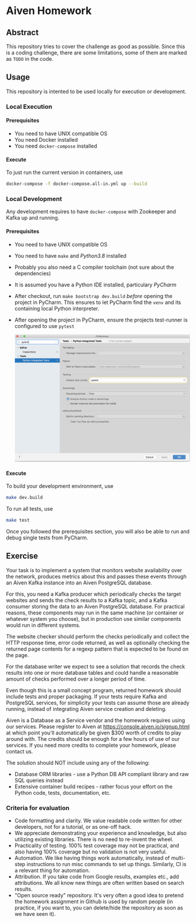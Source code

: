 # Aiven Homework

## Abstract

This repository tries to cover the challenge as good as possible. Since this is a coding challenge, 
there are some limitations, some of them are marked as `TODO` in the code. 

## Usage

This repository is intented to be used locally for execution or development. 

### Local Execution 

#### Prerequisites

- You need to have UNIX compatible OS
- You need Docker installed
- You need `docker-compose` installed
   
#### Execute

To just run the current version in containers, use 

```bash
docker-compose -f docker-compose.all-in.yml up --build 
```


### Local Development

Any development requires to have `docker-compose` with Zookeeper and Kafka up and running.

#### Prerequisites

- You need to have UNIX compatible OS
- You need to have `make` and *Python3.8* installed
- Probably you also need a C compiler toolchain (not sure about the dependencies)
- It is assumed you have a Python IDE installed, particulary *PyCharm*
- After checkout, run `make bootstrap dev.build` *before* opening the project in PyCharm. 
  This ensures to let PyCharm find the `venv` and its containing local Python interpreter.
- After opening the project in PyCharm, ensure the projects test-runner is configured to use 
  `pytest`
  
  ![PyCharm Testrunner Configuration](doc/img/PyCharm_Testrunner.jpg)

#### Execute

To build your development environment, use

```bash
make dev.build
```

To run all tests, use

```bash
make test
```

Once you followed the prerequisites section, you will also be able to run and debug single tests 
from PyCharm. 


## Exercise

Your task is to implement a system that monitors website availability
over the network, produces metrics about this and passes these events
through an Aiven Kafka instance into an Aiven PostgreSQL database.

For this, you need a Kafka producer which periodically checks the target
websites and sends the check results to a Kafka topic, and a Kafka
consumer storing the data to an Aiven PostgreSQL database. For practical
reasons, these components may run in the same machine (or container or
whatever system you choose), but in production use similar components
would run in different systems.

The website checker should perform the checks periodically and collect
the HTTP response time, error code returned, as well as optionally
checking the returned page contents for a regexp pattern that is
expected to be found on the page.

For the database writer we expect to see a solution that records the
check results into one or more database tables and could handle a
reasonable amount of checks performed over a longer period of time.

Even though this is a small concept program, returned homework should
include tests and proper packaging. If your tests require Kafka and
PostgreSQL services, for simplicity your tests can assume those are
already running, instead of integrating Aiven service creation and
deleting.

Aiven is a Database as a Service vendor and the homework requires using
our services. Please register to Aiven at
<https://console.aiven.io/signup.html> at which point you\'ll
automatically be given \$300 worth of credits to play around with. The
credits should be enough for a few hours of use of our services. If you
need more credits to complete your homework, please contact us.

The solution should NOT include using any of the following:

-   Database ORM libraries - use a Python DB API compliant library and
    raw SQL queries instead
-   Extensive container build recipes - rather focus your effort on the
    Python code, tests, documentation, etc.

### Criteria for evaluation

-   Code formatting and clarity. We value readable code written for
    other developers, not for a tutorial, or as one-off hack.
-   We appreciate demonstrating your experience and knowledge, but also
    utilizing existing libraries. There is no need to re-invent the
    wheel.
-   Practicality of testing. 100% test coverage may not be practical,
    and also having 100% coverage but no validation is not very useful.
-   Automation. We like having things work automatically, instead of
    multi-step instructions to run misc commands to set up things.
    Similarly, CI is a relevant thing for automation.
-   Attribution. If you take code from Google results, examples etc.,
    add attributions. We all know new things are often written based on
    search results.
-   \"Open source ready\" repository. It\'s very often a good idea to
    pretend the homework assignment in Github is used by random people
    (in practice, if you want to, you can delete/hide the repository as
    soon as we have seen it).
